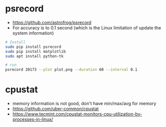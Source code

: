 # psrecord
* https://github.com/astrofrog/psrecord
* For accuracy is to 0.1 second (which is the Linux limitation of update the system information)
```bash
# Install
sudo pip install psrecord
sudo pip install matplotlib
sudo apt install python-tk

# run
psrecord 20173 --plot plot.png --duration 60 --interval 0.1
```

# cpustat
* memory information is not good, don't have min/max/avg for memory
* https://github.com/uber-common/cpustat 
* https://www.tecmint.com/cpustat-monitors-cpu-utilization-by-processes-in-linux/


